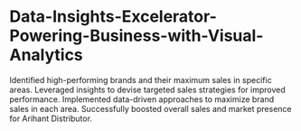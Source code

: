 # Data-Insights-Excelerator-Powering-Business-with-Visual-Analytics
Identified high-performing brands and their maximum sales in specific areas. Leveraged insights to devise targeted sales strategies for improved performance. Implemented data-driven approaches to maximize brand sales in each area. Successfully boosted overall sales and market presence for Arihant Distributor.
